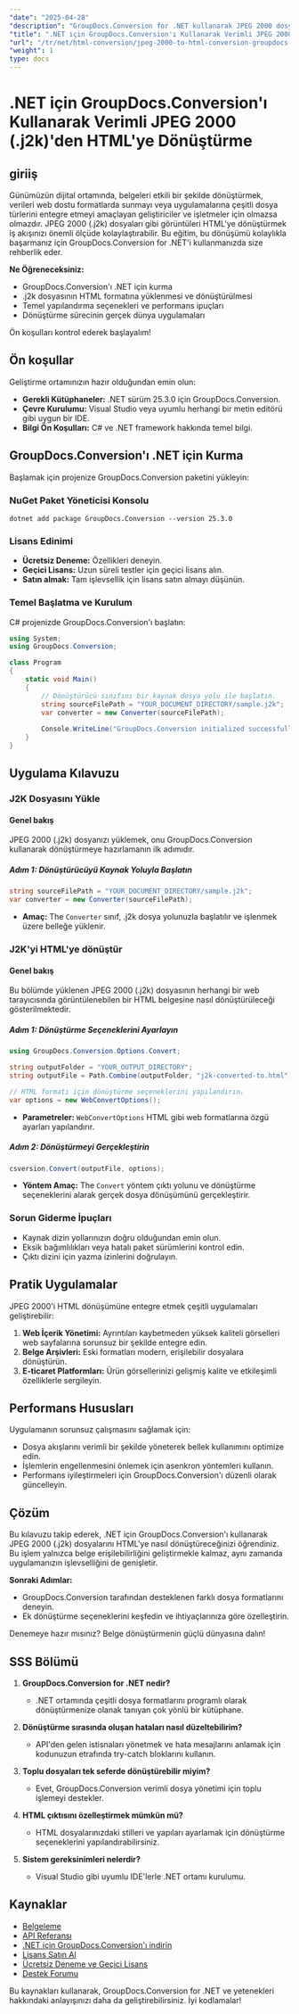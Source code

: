 ```yaml
---
"date": "2025-04-28"
"description": "GroupDocs.Conversion for .NET kullanarak JPEG 2000 dosyalarını HTML'ye nasıl dönüştüreceğinizi öğrenin. Bu kılavuz kurulum, dönüştürme süreci ve pratik uygulamaları kapsar."
"title": ".NET için GroupDocs.Conversion'ı Kullanarak Verimli JPEG 2000 (.j2k)'den HTML'ye Dönüştürme"
"url": "/tr/net/html-conversion/jpeg-2000-to-html-conversion-groupdocs-net/"
"weight": 1
type: docs
---
```

# .NET için GroupDocs.Conversion'ı Kullanarak Verimli JPEG 2000 (.j2k)'den HTML'ye Dönüştürme

## giriiş

Günümüzün dijital ortamında, belgeleri etkili bir şekilde dönüştürmek, verileri web dostu formatlarda sunmayı veya uygulamalarına çeşitli dosya türlerini entegre etmeyi amaçlayan geliştiriciler ve işletmeler için olmazsa olmazdır. JPEG 2000 (.j2k) dosyaları gibi görüntüleri HTML'ye dönüştürmek iş akışınızı önemli ölçüde kolaylaştırabilir. Bu eğitim, bu dönüşümü kolaylıkla başarmanız için GroupDocs.Conversion for .NET'i kullanmanızda size rehberlik eder.

**Ne Öğreneceksiniz:**
- GroupDocs.Conversion'ı .NET için kurma
- .j2k dosyasının HTML formatına yüklenmesi ve dönüştürülmesi
- Temel yapılandırma seçenekleri ve performans ipuçları
- Dönüştürme sürecinin gerçek dünya uygulamaları

Ön koşulları kontrol ederek başlayalım!

## Ön koşullar

Geliştirme ortamınızın hazır olduğundan emin olun:

- **Gerekli Kütüphaneler:** .NET sürüm 25.3.0 için GroupDocs.Conversion.
- **Çevre Kurulumu:** Visual Studio veya uyumlu herhangi bir metin editörü gibi uygun bir IDE.
- **Bilgi Ön Koşulları:** C# ve .NET framework hakkında temel bilgi.

## GroupDocs.Conversion'ı .NET için Kurma

Başlamak için projenize GroupDocs.Conversion paketini yükleyin:

### NuGet Paket Yöneticisi Konsolu
```shell
dotnet add package GroupDocs.Conversion --version 25.3.0
```

### Lisans Edinimi
- **Ücretsiz Deneme:** Özellikleri deneyin.
- **Geçici Lisans:** Uzun süreli testler için geçici lisans alın.
- **Satın almak:** Tam işlevsellik için lisans satın almayı düşünün.

### Temel Başlatma ve Kurulum
C# projenizde GroupDocs.Conversion'ı başlatın:

```csharp
using System;
using GroupDocs.Conversion;

class Program
{
    static void Main()
    {
        // Dönüştürücü sınıfını bir kaynak dosya yolu ile başlatın.
        string sourceFilePath = "YOUR_DOCUMENT_DIRECTORY/sample.j2k";
        var converter = new Converter(sourceFilePath);
        
        Console.WriteLine("GroupDocs.Conversion initialized successfully.");
    }
}
```

## Uygulama Kılavuzu

### J2K Dosyasını Yükle

#### Genel bakış
JPEG 2000 (.j2k) dosyanızı yüklemek, onu GroupDocs.Conversion kullanarak dönüştürmeye hazırlamanın ilk adımıdır.

##### Adım 1: Dönüştürücüyü Kaynak Yoluyla Başlatın

```csharp
string sourceFilePath = "YOUR_DOCUMENT_DIRECTORY/sample.j2k";
var converter = new Converter(sourceFilePath);
```
- **Amaç:** The `Converter` sınıf, .j2k dosya yolunuzla başlatılır ve işlenmek üzere belleğe yüklenir.

### J2K'yi HTML'ye dönüştür

#### Genel bakış
Bu bölümde yüklenen JPEG 2000 (.j2k) dosyasının herhangi bir web tarayıcısında görüntülenebilen bir HTML belgesine nasıl dönüştürüleceği gösterilmektedir.

##### Adım 1: Dönüştürme Seçeneklerini Ayarlayın

```csharp
using GroupDocs.Conversion.Options.Convert;

string outputFolder = "YOUR_OUTPUT_DIRECTORY";
string outputFile = Path.Combine(outputFolder, "j2k-converted-to.html");

// HTML formatı için dönüştürme seçeneklerini yapılandırın.
var options = new WebConvertOptions();
```
- **Parametreler:** `WebConvertOptions` HTML gibi web formatlarına özgü ayarları yapılandırır.

##### Adım 2: Dönüştürmeyi Gerçekleştirin

```csharp
csversion.Convert(outputFile, options);
```
- **Yöntem Amaç:** The `Convert` yöntem çıktı yolunu ve dönüştürme seçeneklerini alarak gerçek dosya dönüşümünü gerçekleştirir.

### Sorun Giderme İpuçları

- Kaynak dizin yollarınızın doğru olduğundan emin olun.
- Eksik bağımlılıkları veya hatalı paket sürümlerini kontrol edin.
- Çıktı dizini için yazma izinlerini doğrulayın.

## Pratik Uygulamalar

JPEG 2000'i HTML dönüşümüne entegre etmek çeşitli uygulamaları geliştirebilir:

1. **Web İçerik Yönetimi:** Ayrıntıları kaybetmeden yüksek kaliteli görselleri web sayfalarına sorunsuz bir şekilde entegre edin.
2. **Belge Arşivleri:** Eski formatları modern, erişilebilir dosyalara dönüştürün.
3. **E-ticaret Platformları:** Ürün görsellerinizi gelişmiş kalite ve etkileşimli özelliklerle sergileyin.

## Performans Hususları

Uygulamanın sorunsuz çalışmasını sağlamak için:
- Dosya akışlarını verimli bir şekilde yöneterek bellek kullanımını optimize edin.
- İşlemlerin engellenmesini önlemek için asenkron yöntemleri kullanın.
- Performans iyileştirmeleri için GroupDocs.Conversion'ı düzenli olarak güncelleyin.

## Çözüm

Bu kılavuzu takip ederek, .NET için GroupDocs.Conversion'ı kullanarak JPEG 2000 (.j2k) dosyalarını HTML'ye nasıl dönüştüreceğinizi öğrendiniz. Bu işlem yalnızca belge erişilebilirliğini geliştirmekle kalmaz, aynı zamanda uygulamanızın işlevselliğini de genişletir.

**Sonraki Adımlar:**
- GroupDocs.Conversion tarafından desteklenen farklı dosya formatlarını deneyin.
- Ek dönüştürme seçeneklerini keşfedin ve ihtiyaçlarınıza göre özelleştirin.

Denemeye hazır mısınız? Belge dönüştürmenin güçlü dünyasına dalın!

## SSS Bölümü

1. **GroupDocs.Conversion for .NET nedir?**
   - .NET ortamında çeşitli dosya formatlarını programlı olarak dönüştürmenize olanak tanıyan çok yönlü bir kütüphane.

2. **Dönüştürme sırasında oluşan hataları nasıl düzeltebilirim?**
   - API'den gelen istisnaları yönetmek ve hata mesajlarını anlamak için kodunuzun etrafında try-catch bloklarını kullanın.

3. **Toplu dosyaları tek seferde dönüştürebilir miyim?**
   - Evet, GroupDocs.Conversion verimli dosya yönetimi için toplu işlemeyi destekler.

4. **HTML çıktısını özelleştirmek mümkün mü?**
   - HTML dosyalarınızdaki stilleri ve yapıları ayarlamak için dönüştürme seçeneklerini yapılandırabilirsiniz.

5. **Sistem gereksinimleri nelerdir?**
   - Visual Studio gibi uyumlu IDE'lerle .NET ortamı kurulumu.

## Kaynaklar
- [Belgeleme](https://docs.groupdocs.com/conversion/net/)
- [API Referansı](https://reference.groupdocs.com/conversion/net/)
- [.NET için GroupDocs.Conversion'ı indirin](https://releases.groupdocs.com/conversion/net/)
- [Lisans Satın Al](https://purchase.groupdocs.com/buy)
- [Ücretsiz Deneme ve Geçici Lisans](https://releases.groupdocs.com/conversion/net/)
- [Destek Forumu](https://forum.groupdocs.com/c/conversion/10)

Bu kaynakları kullanarak, GroupDocs.Conversion for .NET ve yetenekleri hakkındaki anlayışınızı daha da geliştirebilirsiniz. İyi kodlamalar!